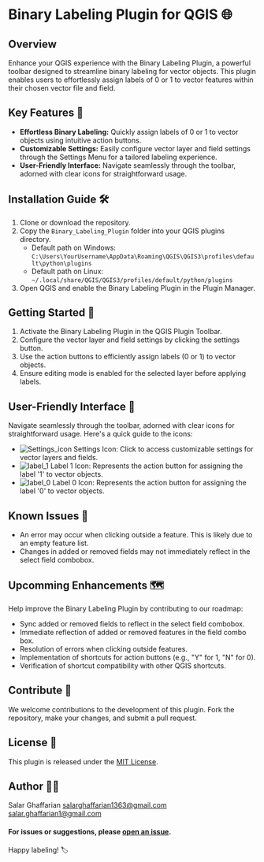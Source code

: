 # Binary Labeling Plugin for QGIS 🌐

## Overview

Enhance your QGIS experience with the Binary Labeling Plugin, a powerful toolbar designed to streamline binary labeling for vector objects. This plugin enables users to effortlessly assign labels of 0 or 1 to vector features within their chosen vector file and field.

## Key Features 🚀

- **Effortless Binary Labeling:** Quickly assign labels of 0 or 1 to vector objects using intuitive action buttons.
- **Customizable Settings:** Easily configure vector layer and field settings through the Settings Menu for a tailored labeling experience.
- **User-Friendly Interface:** Navigate seamlessly through the toolbar, adorned with clear icons for straightforward usage.

## Installation Guide 🛠️

1. Clone or download the repository.
2. Copy the `Binary_Labeling_Plugin` folder into your QGIS plugins directory.
   - Default path on Windows: `C:\Users\YourUsername\AppData\Roaming\QGIS\QGIS3\profiles\default\python\plugins`
   - Default path on Linux: `~/.local/share/QGIS/QGIS3/profiles/default/python/plugins`
3. Open QGIS and enable the Binary Labeling Plugin in the Plugin Manager.

## Getting Started 🚀

1. Activate the Binary Labeling Plugin in the QGIS Plugin Toolbar.
2. Configure the vector layer and field settings by clicking the settings button.
3. Use the action buttons to efficiently assign labels (0 or 1) to vector objects.
4. Ensure editing mode is enabled for the selected layer before applying labels.

## User-Friendly Interface 🎨

Navigate seamlessly through the toolbar, adorned with clear icons for straightforward usage. Here's a quick guide to the icons:

- ![Settings_icon](https://github.com/salarghaffarian/Binary_Labeling_Plugin/blob/main/media/settings.png) Settings Icon: Click to access customizable settings for vector layers and fields.
- ![label_1](https://github.com/salarghaffarian/Binary_Labeling_Plugin/blob/main/media/label_1.png) Label 1 Icon: Represents the action button for assigning the label '1' to vector objects.
- ![label_0](https://github.com/salarghaffarian/Binary_Labeling_Plugin/blob/main/media/label_0.png) Label 0 Icon: Represents the action button for assigning the label '0' to vector objects.

## Known Issues 🚧

- An error may occur when clicking outside a feature. This is likely due to an empty feature list.
- Changes in added or removed fields may not immediately reflect in the select field combobox.

## Upcomming Enhancements 🗺️

Help improve the Binary Labeling Plugin by contributing to our roadmap:

- Sync added or removed fields to reflect in the select field combobox.
- Immediate reflection of added or removed features in the field combo box.
- Resolution of errors when clicking outside features.
- Implementation of shortcuts for action buttons (e.g., "Y" for 1, "N" for 0).
- Verification of shortcut compatibility with other QGIS shortcuts.

## Contribute 🤝

We welcome contributions to the development of this plugin. Fork the repository, make your changes, and submit a pull request.

## License 📄

This plugin is released under the [MIT License](LICENSE).

## Author 👨‍💻

Salar Ghaffarian
salarghaffarian1363@gmail.com
salar.ghaffarian1@gmail.com

#### For issues or suggestions, please [open an issue](https://github.com/yourusername/Binary_Labeling_Plugin/issues).

Happy labeling! 🏷️

